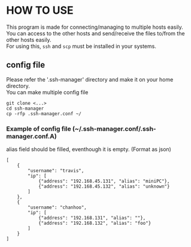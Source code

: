 # HOW TO USE
This program is made for connecting/managing to multiple hosts easily.  
You can access to the other hosts and send/receive the files to/from the other hosts easily.  
For using this, `ssh` and `scp` must be installed in your systems.  

## config file
Please refer the '.ssh-manager' directory and make it on your home directory.  
You can make multiple config file  
```
git clone <...>
cd ssh-manager
cp -rfp .ssh-manager.conf ~/
```

### Example of config file (~/.ssh-manager.conf/.ssh-manager.conf.A)
alias field should be filled, eventhough it is empty. (Format as json)  
```
[
    {
        "username": "travis",
        "ip": [
            {"address": "192.168.45.131", "alias": "miniPC"},
            {"address": "192.168.45.132", "alias": "unknown"}
        ]
    },
    {
        "username": "chanhoo",
        "ip": [
            {"address": "192.168.131", "alias": ""},
            {"address": "192.168.132", "alias": "foo"}
        ]
    }
]
```
